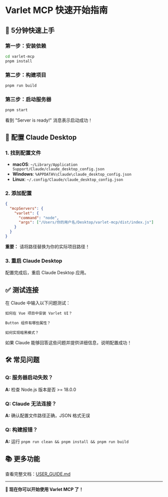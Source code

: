 # Varlet MCP 快速开始指南

## 🚀 5分钟快速上手

### 第一步：安装依赖

```bash
cd varlet-mcp
pnpm install
```

### 第二步：构建项目

```bash
pnpm run build
```

### 第三步：启动服务器

```bash
pnpm start
```

看到 "Server is ready!" 消息表示启动成功！

## 🔧 配置 Claude Desktop

### 1. 找到配置文件

- **macOS**: `~/Library/Application Support/Claude/claude_desktop_config.json`
- **Windows**: `%APPDATA%\Claude\claude_desktop_config.json`
- **Linux**: `~/.config/Claude/claude_desktop_config.json`

### 2. 添加配置

```json
{
  "mcpServers": {
    "varlet": {
      "command": "node",
      "args": ["/Users/你的用户名/Desktop/varlet-mcp/dist/index.js"]
    }
  }
}
```

**重要：** 请将路径替换为你的实际项目路径！

### 3. 重启 Claude Desktop

配置完成后，重启 Claude Desktop 应用。

## ✅ 测试连接

在 Claude 中输入以下问题测试：

```
如何在 Vue 项目中安装 Varlet UI？
```

```
Button 组件有哪些属性？
```

```
如何实现暗黑模式？
```

如果 Claude 能够回答这些问题并提供详细信息，说明配置成功！

## 🛠️ 常见问题

### Q: 服务器启动失败？
**A:** 检查 Node.js 版本是否 >= 18.0.0

### Q: Claude 无法连接？
**A:** 确认配置文件路径正确，JSON 格式无误

### Q: 构建报错？
**A:** 运行 `pnpm run clean && pnpm install && pnpm run build`

## 📚 更多功能

查看完整文档：[USER_GUIDE.md](./USER_GUIDE.md)

---

**🎉 现在你可以开始使用 Varlet MCP 了！**